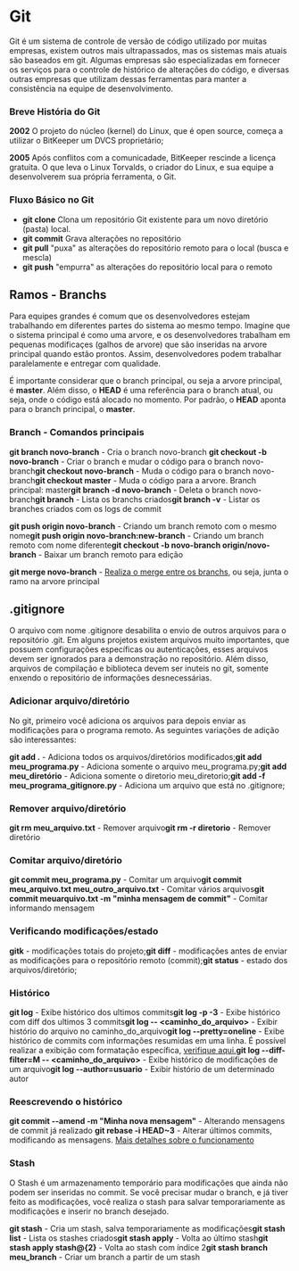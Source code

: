 # **Git**

Git é um sistema de controle de versão de código utilizado por muitas empresas, existem outros mais ultrapassados, mas os sistemas mais atuais são baseados em git. Algumas empresas são especializadas em fornecer os serviços para o controle de histórico de alterações do código, e diversas outras empresas que utilizam dessas ferramentas para manter a consistência na equipe de desenvolvimento.

### Breve História do Git

**2002**
O projeto do núcleo (kernel) do Linux, que é open source, começa a utilizar o BitKeeper um DVCS proprietário;

**2005**
Após conflitos com a comunicadade, BitKeeper rescinde a licença gratuita. O que leva o Linux Torvalds, o criador do Linux, e sua equipe a desenvolverem sua própria ferramenta, o Git.

### Fluxo Básico no Git

- **git clone** Clona um repositório Git existente para um novo diretório (pasta) local.
- **git commit** Grava alterações no repositório
- **git pull** "puxa" as alterações do repositório remoto para o local (busca e mescla)
- **git push** "empurra" as alterações do repositório local para o remoto

## **Ramos - Branchs**

Para equipes grandes é comum que os desenvolvedores estejam trabalhando em diferentes partes do sistema ao mesmo tempo. Imagine que o sistema principal é como uma arvore, e os desenvolvedores trabalham em pequenas modificaçes (galhos de arvore) que são inseridas na arvore principal quando estão prontos. Assim, desenvolvedores podem trabalhar paralelamente e entregar com qualidade.

É importante considerar que o branch principal, ou seja a arvore principal, é **master**. Além disso, o **HEAD** é uma referência para o branch atual, ou seja, onde o código está alocado no momento. Por padrão, o **HEAD** aponta para o branch principal, o **master**.

### **Branch - Comandos principais**

**git branch novo-branch** - Cria o branch novo-branch **git checkout -b novo-branch** - Criar o branch e mudar o código para o branch novo-branch**git checkout novo-branch** - Muda o código para o branch novo-branch**git checkout master** - Muda o código para a arvore. Branch principal: master**git branch -d novo-branch** - Deleta o branch novo-branch**git branch** - Lista os branchs criados**git branch -v** - Listar os branches criados com os logs de commit

**git push origin novo-branch** - Criando um branch remoto com o mesmo nome**git push origin novo-branch:new-branch** - Criando um branch remoto com nome diferente**git checkout -b novo-branch origin/novo-branch** - Baixar um branch remoto para edição

**git merge novo-branch** - [Realiza o merge entre os branchs](https://docs.github.com/pt/free-pro-team@latest/github/administering-a-repository/about-merge-methods-on-github), ou seja, junta o ramo na arvore principal

## **.gitignore**

O arquivo com nome .gitignore desabilita o envio de outros arquivos para o repositório .git. Em alguns projetos existem arquivos muito importantes, que possuem configurações específicas ou autenticações, esses arquivos devem ser ignorados para a demonstração no repositório. Além disso, arquivos de compilação e biblioteca devem ser inuteis no git, somente enxendo o repositório de informações desnecessárias.

### **Adicionar arquivo/diretório**

No git, primeiro você adiciona os arquivos para depois enviar as modificações para o programa remoto. As seguintes variações de adição são interessantes:

**git add .** - Adiciona todos os arquivos/diretórios modificados;**git add meu_programa.py** - Adiciona somente o arquivo meu_programa.py;**git add meu_diretório** - Adiciona somente o diretorio meu_diretorio;**git add -f meu_programa_gitignore.py** - Adiciona um arquivo que está no .gitignore;

### **Remover arquivo/diretório**

**git rm meu_arquivo.txt** - Remover arquivo**git rm -r diretorio** - Remover diretório

### **Comitar arquivo/diretório**

**git commit meu_programa.py** - Comitar um arquivo**git commit meu_arquivo.txt meu_outro_arquivo.txt** - Comitar vários arquivos**git commit meuarquivo.txt -m "minha mensagem de commit"** - Comitar informando mensagem

### **Verificando modificações/estado**

**gitk** - modificações totais do projeto;**git diff** - modificações antes de enviar as modificações para o repositório remoto (commit);**git status** - estado dos arquivos/diretório;

### **Histórico**

**git log** - Exibe histórico dos ultimos commits**git log -p -3** - Exibe histórico com diff dos ultimos 3 commits**git log -- <caminho_do_arquivo>** - Exibir histório do arquivo no caminho_do_arquivo**git log --pretty=oneline** - Exibe histórico de commits com informações resumidas em uma linha. É possível realizar a exibição com formatação específica, [verifique aqui.](http://git-scm.com/book/en/Git-Basics-Viewing-the-Commit-History)**git log --diff-filter=M -- <caminho_do_arquivo>** - Exibe histórico de modificações de um arquivo**git log --author=usuario** - Exibir histório de um determinado autor

### **Reescrevendo o histórico**

**git commit --amend -m "Minha nova mensagem"** - Alterando mensagens de commit já realizado **git rebase -i HEAD~3** - Alterar últimos commits, modificando as mensagens. [Mais detalhes sobre o funcionamento](https://git-scm.com/docs/git-rebase)

### **Stash**

O Stash é um armazenamento temporário para modificações que ainda não podem ser inseridas no commit. Se você precisar mudar o branch, e já tiver feito as modificações, você realiza o stash para salvar temporariamente as modificações e inserir no branch desejado.

**git stash** - Cria um stash, salva temporariamente as modificações**git stash list** - Lista os stashes criados**git stash apply** - Volta ao último stash**git stash apply stash@{2}** - Volta ao stash com índice 2**git stash branch meu_branch** - Criar um branch a partir de um stash

